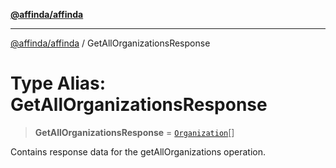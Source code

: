 [**@affinda/affinda**](../README.md)

***

[@affinda/affinda](../globals.md) / GetAllOrganizationsResponse

# Type Alias: GetAllOrganizationsResponse

> **GetAllOrganizationsResponse** = [`Organization`](../interfaces/Organization.md)[]

Contains response data for the getAllOrganizations operation.
